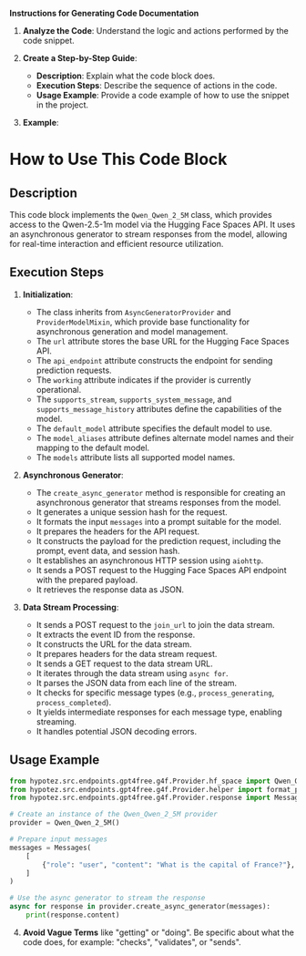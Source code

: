 **Instructions for Generating Code Documentation**

1. **Analyze the Code**: Understand the logic and actions performed by the code snippet.

2. **Create a Step-by-Step Guide**:
    - **Description**: Explain what the code block does.
    - **Execution Steps**: Describe the sequence of actions in the code.
    - **Usage Example**: Provide a code example of how to use the snippet in the project.

3. **Example**:

How to Use This Code Block
=========================================================================================

Description
-------------------------
This code block implements the `Qwen_Qwen_2_5M` class, which provides access to the Qwen-2.5-1m model via the Hugging Face Spaces API. It uses an asynchronous generator to stream responses from the model, allowing for real-time interaction and efficient resource utilization. 

Execution Steps
-------------------------
1. **Initialization**:
   - The class inherits from `AsyncGeneratorProvider` and `ProviderModelMixin`, which provide base functionality for asynchronous generation and model management.
   - The `url` attribute stores the base URL for the Hugging Face Spaces API.
   - The `api_endpoint` attribute constructs the endpoint for sending prediction requests.
   - The `working` attribute indicates if the provider is currently operational.
   - The `supports_stream`, `supports_system_message`, and `supports_message_history` attributes define the capabilities of the model.
   - The `default_model` attribute specifies the default model to use.
   - The `model_aliases` attribute defines alternate model names and their mapping to the default model.
   - The `models` attribute lists all supported model names.

2. **Asynchronous Generator**:
   - The `create_async_generator` method is responsible for creating an asynchronous generator that streams responses from the model.
   - It generates a unique session hash for the request.
   - It formats the input `messages` into a prompt suitable for the model.
   - It prepares the headers for the API request.
   - It constructs the payload for the prediction request, including the prompt, event data, and session hash.
   - It establishes an asynchronous HTTP session using `aiohttp`.
   - It sends a POST request to the Hugging Face Spaces API endpoint with the prepared payload.
   - It retrieves the response data as JSON.

3. **Data Stream Processing**:
   - It sends a POST request to the `join_url` to join the data stream.
   - It extracts the event ID from the response.
   - It constructs the URL for the data stream.
   - It prepares headers for the data stream request.
   - It sends a GET request to the data stream URL.
   - It iterates through the data stream using `async for`.
   - It parses the JSON data from each line of the stream.
   - It checks for specific message types (e.g., `process_generating`, `process_completed`).
   - It yields intermediate responses for each message type, enabling streaming.
   - It handles potential JSON decoding errors.

Usage Example
-------------------------

```python
from hypotez.src.endpoints.gpt4free.g4f.Provider.hf_space import Qwen_Qwen_2_5M
from hypotez.src.endpoints.gpt4free.g4f.Provider.helper import format_prompt
from hypotez.src.endpoints.gpt4free.g4f.Provider.response import Messages

# Create an instance of the Qwen_Qwen_2_5M provider
provider = Qwen_Qwen_2_5M()

# Prepare input messages
messages = Messages(
    [
        {"role": "user", "content": "What is the capital of France?"},
    ]
)

# Use the async generator to stream the response
async for response in provider.create_async_generator(messages):
    print(response.content)

```

4. **Avoid Vague Terms** like "getting" or "doing". Be specific about what the code does, for example: "checks", "validates", or "sends".